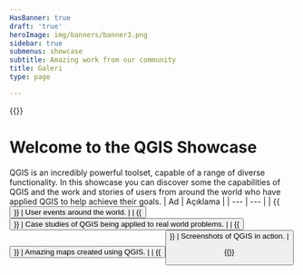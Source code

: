 ```yaml
---
HasBanner: true
draft: 'true'
heroImage: img/banners/banner3.png
sidebar: true
submenus: showcase
subtitle: Amazing work from our community
title: Galeri
type: page

---
```

{{<content-start >}}
# Welcome to the QGIS Showcase
QGIS is an incredibly powerful toolset, capable of a range of diverse functionality. In this showcase you can discover some the capabilities of QGIS and the work and stories of users from around the world who have applied QGIS to help achieve their goals.
| Ad | Açıklama |
| --- | --- |
| {{<button fullwidth="true" icon="fa-solid fa-calendar" class="is-success" link="showcase/user-group-events" text="User Group News" >}} | User events around the world. |
| {{<button fullwidth="true" icon="fa-solid fa-person" class="is-success" link="showcase/case-studies/" text="Örnek Çalışmalar" >}} | Case studies of QGIS being applied to real world problems. |
| {{<button fullwidth="true" icon="fa-solid fa-map" class="is-success" link="showcase/maps/" text="Haritalar" >}} | Amazing maps created using QGIS. |
| {{<button fullwidth="true" icon="fa-solid fa-display" class="is-success" link="showcase/screenshots/" text="Ekran Görüntüleri" >}} | Screenshots of QGIS in action. |

{{<content-end >}}
